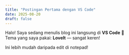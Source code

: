 ```yaml
---
title: "Postingan Pertama dengan VS Code"
date: 2025-08-20
draft: false
---
```


Halo! Saya sedang menulis blog ini langsung di **VS Code** 🎉  
Tema yang saya pakai: **LoveIt** — sangat keren!

Ini lebih mudah daripada edit di notepad!